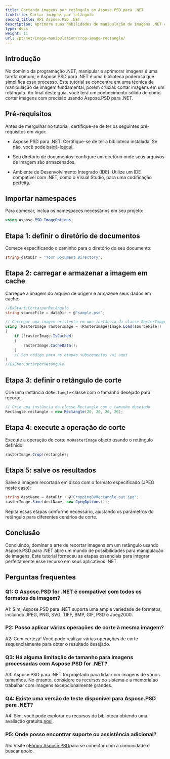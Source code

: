 ```yaml
---
title: Cortando imagens por retângulo em Aspose.PSD para .NET
linktitle: Cortar imagens por retângulo
second_title: API Aspose.PSD .NET
description: Aprimore suas habilidades de manipulação de imagens .NET com Aspose.PSD. Aprenda o corte de imagens passo a passo usando retângulos para maior precisão.
type: docs
weight: 11
url: /pt/net/image-manipulation/crop-image-rectangle/
---
```

## Introdução

No domínio da programação .NET, manipular e aprimorar imagens é uma tarefa comum, e Aspose.PSD para .NET é uma biblioteca poderosa que simplifica esse processo. Este tutorial se concentra em uma técnica de manipulação de imagem fundamental, porém crucial: cortar imagens em um retângulo. Ao final deste guia, você terá um conhecimento sólido de como cortar imagens com precisão usando Aspose.PSD para .NET.

## Pré-requisitos

Antes de mergulhar no tutorial, certifique-se de ter os seguintes pré-requisitos em vigor:

-  Aspose.PSD para .NET: Certifique-se de ter a biblioteca instalada. Se não, você pode baixá-lo[aqui](https://releases.aspose.com/psd/net/).

- Seu diretório de documentos: configure um diretório onde seus arquivos de imagem são armazenados.

- Ambiente de Desenvolvimento Integrado (IDE): Utilize um IDE compatível com .NET, como o Visual Studio, para uma codificação perfeita.

## Importar namespaces

Para começar, inclua os namespaces necessários em seu projeto:

```csharp
using Aspose.PSD.ImageOptions;
```

## Etapa 1: definir o diretório de documentos

Comece especificando o caminho para o diretório do seu documento:

```csharp
string dataDir = "Your Document Directory";
```

## Etapa 2: carregar e armazenar a imagem em cache

Carregue a imagem do arquivo de origem e armazene seus dados em cache:

```csharp
//ExStart:CortarporRetângulo
string sourceFile = dataDir + @"sample.psd";

// Carregar uma imagem existente em uma instância da classe RasterImage
using (RasterImage rasterImage = (RasterImage)Image.Load(sourceFile))
{
    if (!rasterImage.IsCached)
    {
        rasterImage.CacheData();
    }
    // Seu código para as etapas subsequentes vai aqui
}
//ExEnd:CortarporRetângulo
```

## Etapa 3: definir o retângulo de corte

 Crie uma instância do`Rectangle` classe com o tamanho desejado para recorte:

```csharp
// Crie uma instância da classe Rectangle com o tamanho desejado
Rectangle rectangle = new Rectangle(20, 20, 20, 20);
```

## Etapa 4: execute a operação de corte

 Execute a operação de corte no`RasterImage` objeto usando o retângulo definido:

```csharp
rasterImage.Crop(rectangle);
```

## Etapa 5: salve os resultados

Salve a imagem recortada em disco com o formato especificado (JPEG neste caso):

```csharp
string destName = dataDir + @"CroppingByRectangle_out.jpg";
rasterImage.Save(destName, new JpegOptions());
```

Repita essas etapas conforme necessário, ajustando os parâmetros do retângulo para diferentes cenários de corte.

## Conclusão

Concluindo, dominar a arte de recortar imagens em um retângulo usando Aspose.PSD para .NET abre um mundo de possibilidades para manipulação de imagens. Este tutorial forneceu as etapas essenciais para integrar perfeitamente esse recurso em seus aplicativos .NET.

## Perguntas frequentes

### Q1: O Aspose.PSD for .NET é compatível com todos os formatos de imagem?

A1: Sim, Aspose.PSD para .NET suporta uma ampla variedade de formatos, incluindo JPEG, PNG, SVG, TIFF, BMP, GIF, PSD e Jpeg2000.

### P2: Posso aplicar várias operações de corte à mesma imagem?

A2: Com certeza! Você pode realizar várias operações de corte sequencialmente para obter o resultado desejado.

### Q3: Há alguma limitação de tamanho para imagens processadas com Aspose.PSD for .NET?

A3: Aspose.PSD para .NET foi projetado para lidar com imagens de vários tamanhos. No entanto, considere os recursos do sistema e a memória ao trabalhar com imagens excepcionalmente grandes.

### Q4: Existe uma versão de teste disponível para Aspose.PSD para .NET?

 A4: Sim, você pode explorar os recursos da biblioteca obtendo uma avaliação gratuita.[aqui](https://releases.aspose.com/).

### P5: Onde posso encontrar suporte ou assistência adicional?

 A5: Visite o[Fórum Aspose.PSD](https://forum.aspose.com/c/psd/34)para se conectar com a comunidade e buscar apoio.